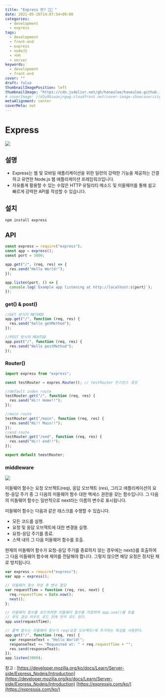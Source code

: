 ```yaml
---
title: "Express 란? 🚀🤔 "
date: 2021-05-26T14:07:54+09:00
categories:
  - development
  - express
tags:
  - development
  - front-end
  - express
  - nodeJS
  - 서버
  - server
keywords:
  - development
  - front-end
cover: ""
draft: false
thumbnailImagePosition: left
thumbnailImage: "https://cdn.jsdelivr.net/gh/haneulee/haneulee.github.io/img/post/express/img-1.png"
# coverImage: //d1u9biwaxjngwg.cloudfront.net/cover-image-showcase/city.jpg
metaAlignment: center
coverMeta: out
---
```


<!--toc-->

# Express

![](https://cdn.jsdelivr.net/gh/haneulee/haneulee.github.io/img/post/express/img-1.png)

## 설명

- Express는 웹 및 모바일 애플리케이션을 위한 일련의 강력한 기능을 제공하는 간결하고 유연한 Node.js 웹 애플리케이션 프레임워크입니다.
- 자유롭게 활용할 수 있는 수많은 HTTP 유틸리티 메소드 및 미들웨어를 통해 쉽고 빠르게 강력한 API를 작성할 수 있습니다.

## 설치

```
npm install express
```

## API

```js
const express = require("express");
const app = express();
const port = 3000;

app.get("/", (req, res) => {
  res.send("Hello World!");
});

app.listen(port, () => {
  console.log(`Example app listening at http://localhost:${port}`);
});
```

### get() & post()

```js
//GET 방식의 METHOD
app.get("/", function (req, res) {
  res.send("hello getMethod");
});

//POST 방식의 MEHTOD
app.post("/", function (req, res) {
  res.send("Hello postMethod");
});
```

### Router()

```js
import express from "express";

const testRouter = expres.Router(); // testRouter 인스턴스 생성

//default index route
testRouter.get("/", function (req, res) {
  res.send("Hi!! Home!!");
});

//main route
testRouter.get("/main", function (req, res) {
  res.send("Hi!! Main!!");
});
//end route
testRouter.get("/end", function (req, res) {
  res.send("Hi!! end!!");
});

export default teestRouter;
```

### middleware
![](https://cdn.jsdelivr.net/gh/haneulee/haneulee.github.io/img/post/express/img-2.png)

미들웨어 함수는 요청 오브젝트(req), 응답 오브젝트 (res), 그리고 애플리케이션의 요청-응답 주기 중 그 다음의 미들웨어 함수 대한 액세스 권한을 갖는 함수입니다. 그 다음의 미들웨어 함수는 일반적으로 next라는 이름의 변수로 표시됩니다.

미들웨어 함수는 다음과 같은 태스크를 수행할 수 있습니다.
- 모든 코드를 실행.
- 요청 및 응답 오브젝트에 대한 변경을 실행.
- 요청-응답 주기를 종료.
- 스택 내의 그 다음 미들웨어 함수를 호출.

현재의 미들웨어 함수가 요청-응답 주기를 종료하지 않는 경우에는 next()를 호출하여 그 다음 미들웨어 함수에 제어를 전달해야 합니다. 그렇지 않으면 해당 요청은 정지된 채로 방치됩니다.


```js
var express = require("express");
var app = express();

// 미들웨어 함수 작성 후 변수 할당
var requestTime = function (req, res, next) {
  req.requestTime = Date.now();
  next();
};

// 미들웨어 함수를 로드하려면 미들웨어 함수를 지정하여 app.use()를 호출
// 루트 경로 라우트 로드 전에 먼저 로드 된다.
app.use(requestTime); 

// 콜백 함수는 미들웨어 함수가 req(요청 오브젝트)에 추가하는 특성을 사용한다.
app.get("/", function (req, res) {
  var responseText = "Hello World!";
  responseText += "Requested at: " + req.requestTime + "";
  res.send(responseText);
});
app.listen(3000);
```

참고 :
[https://developer.mozilla.org/ko/docs/Learn/Server-side/Express_Nodejs/Introduction](https://developer.mozilla.org/ko/docs/Learn/Server-side/Express_Nodejs/Introduction)
[https://expressjs.com/ko/](https://expressjs.com/ko/)
